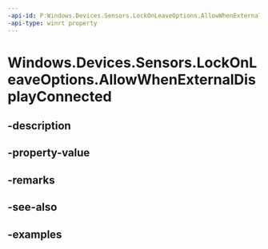 ```yaml
---
-api-id: P:Windows.Devices.Sensors.LockOnLeaveOptions.AllowWhenExternalDisplayConnected
-api-type: winrt property
---
```


# Windows.Devices.Sensors.LockOnLeaveOptions.AllowWhenExternalDisplayConnected

<!--
public bool AllowWhenExternalDisplayConnected { get; set; }
-->


## -description

## -property-value

## -remarks

## -see-also

## -examples


